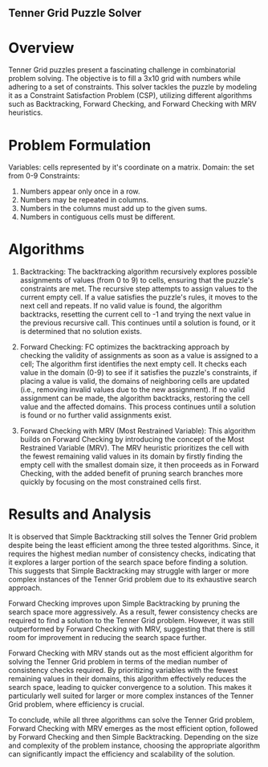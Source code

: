 ## Tenner Grid Puzzle Solver
# Overview
Tenner Grid puzzles present a fascinating challenge in combinatorial problem solving. The objective is to fill a 3x10 grid with numbers while adhering to a set of constraints. This solver tackles the puzzle by modeling it as a Constraint Satisfaction Problem (CSP), utilizing different algorithms such as Backtracking, Forward Checking, and Forward Checking with MRV heuristics.
# Problem Formulation
Variables: cells represented by it's coordinate on a matrix.
Domain: the set from 0-9
Constraints:
1. Numbers appear only once in a row.
2. Numbers may be repeated in columns.
3. Numbers in the columns must add up to the given sums.
4. Numbers in contiguous cells must be different.

# Algorithms
1. Backtracking: The backtracking algorithm recursively explores possible assignments of values (from 0 to 9) to cells, ensuring that the puzzle's constraints are met.
The recursive step attempts to assign values to the current empty cell. If a value satisfies the puzzle's rules, it moves to the next cell and repeats. If no valid value is found, the algorithm backtracks, resetting the current cell to -1 and trying the next value in the previous recursive call. This continues until a solution is found, or it is determined that no solution exists.

3. Forward Checking: FC optimizes the backtracking approach by checking the validity of assignments as soon as a value is assigned to a cell; The algorithm first identifies the next empty cell. It checks each value in the domain (0-9) to see if it satisfies the puzzle's constraints, if placing a value is valid, the domains of neighboring cells are updated (i.e., removing invalid values due to the new assignment). If no valid assignment can be made, the algorithm backtracks, restoring the cell value and the affected domains. This process continues until a solution is found or no further valid assignments exist.
  
5. Forward Checking with MRV (Most Restrained Variable): This algorithm builds on Forward Checking by introducing the concept of the Most Restrained Variable (MRV). The MRV heuristic prioritizes the cell with the fewest remaining valid values in its domain by firstly finding the empty cell with the smallest domain size, it then proceeds as in Forward Checking, with the added benefit of pruning search branches more quickly by focusing on the most constrained cells first.

# Results and Analysis
It is observed that Simple Backtracking still solves the Tenner Grid problem despite being the least efficient among the three tested algorithms. Since, it requires the highest median number of consistency checks, indicating that it explores a larger portion of the search space before finding a solution. This suggests that Simple Backtracking may struggle with larger or more complex instances of the Tenner Grid problem due to its exhaustive search approach. 

Forward Checking improves upon Simple Backtracking by pruning the search space more aggressively. As a result, fewer consistency checks are required to find a solution to the Tenner Grid problem. However, it was still outperformed by Forward Checking with MRV, suggesting that there is still room for improvement in reducing the search space further.

Forward Checking with MRV stands out as the most efficient algorithm for solving the Tenner Grid problem in terms of the median number of consistency checks required. By prioritizing variables with the fewest remaining values in their domains, this algorithm effectively reduces the search space, leading to quicker convergence to a solution. This makes it particularly well suited for larger or more complex instances of the Tenner Grid problem, where efficiency is crucial.

To conclude, while all three algorithms can solve the Tenner Grid problem, Forward Checking with MRV emerges as the most efficient option, followed by Forward Checking and then Simple Backtracking. Depending on the size and complexity of the problem instance, choosing the appropriate algorithm can significantly impact the efficiency and scalability of the solution.
